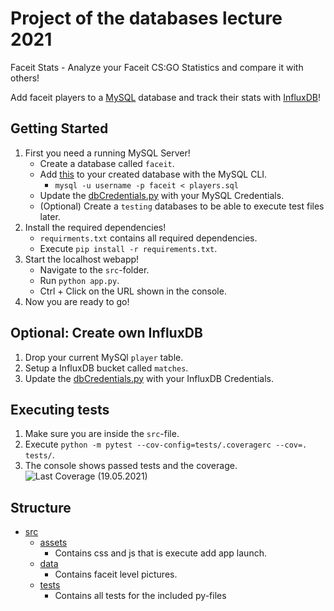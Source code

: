 # Project of the databases lecture 2021

Faceit Stats - Analyze your Faceit CS:GO Statistics and compare it with others!

Add faceit players to a [MySQL](https://www.mysql.com/de/) database and track their stats with [InfluxDB](https://www.influxdata.com/)!

## Getting Started

1. First you need a running MySQL Server!
    * Create a database called `faceit`.
    * Add [this](https://github.com/jonakrumrein/DBproject/blob/main/setup/players.sql) to your created database with the MySQL CLI.
        * `mysql -u username -p faceit < players.sql` 
    * Update the [dbCredentials.py](https://github.com/jonakrumrein/DBproject/blob/main/src/dbCredentials.py) with your MySQL Credentials.
    * (Optional) Create a `testing` databases to be able to execute test files later.
2. Install the required dependencies!
    * `requirments.txt` contains all required dependencies.
    * Execute `pip install -r requirements.txt`.
3. Start the localhost webapp!
    * Navigate to the `src`-folder.
    * Run `python app.py`.
    * Ctrl + Click on the URL shown in the console.
4. Now you are ready to go!

## Optional: Create own InfluxDB

1. Drop your current MySQl `player` table.
2. Setup a InfluxDB bucket called `matches`.
3. Update the [dbCredentials.py](https://github.com/jonakrumrein/DBproject/blob/main/src/dbCredentials.py) with your InfluxDB Credentials.

## Executing tests

1. Make sure you are inside the `src`-file.
2. Execute `python -m pytest --cov-config=tests/.coveragerc --cov=. tests/`.
3. The console shows passed tests and the coverage.
![Last Coverage (19.05.2021)](https://github.com/jonakrumrein/DBproject/blob/main/src/tests/coverage.png)

## Structure

* [src](https://github.com/jonakrumrein/DBproject/tree/main/src)
    * [assets](https://github.com/jonakrumrein/DBproject/tree/main/src/assets)
        * Contains css and js that is execute add app launch.
    * [data](https://github.com/jonakrumrein/DBproject/tree/main/src/data)
        * Contains faceit level pictures.
    * [tests](https://github.com/jonakrumrein/DBproject/tree/main/src/tests)
        * Contains all tests for the included py-files

